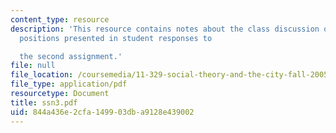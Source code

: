 ```yaml
---
content_type: resource
description: 'This resource contains notes about the class discussion on the theoretical
  positions presented in student responses to

  the second assignment.'
file: null
file_location: /coursemedia/11-329-social-theory-and-the-city-fall-2005/844a436e2cfa149903dba9128e439002_ssn3.pdf
file_type: application/pdf
resourcetype: Document
title: ssn3.pdf
uid: 844a436e-2cfa-1499-03db-a9128e439002
---
```

